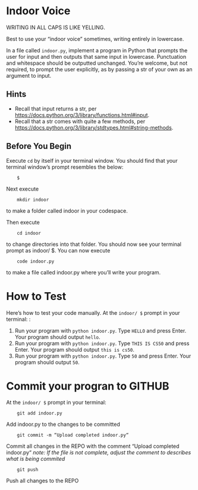 # Indoor Voice

WRITING IN ALL CAPS IS LIKE YELLING.

Best to use your “indoor voice” sometimes, writing entirely in lowercase.

In a file called `indoor.py`, implement a program in Python that prompts the user for input and then outputs that same input in lowercase. Punctuation and whitespace should be outputted unchanged. You’re welcome, but not required, to prompt the user explicitly, as by passing a str of your own as an argument to input.

## Hints
- Recall that input returns a str, per <https://docs.python.org/3/library/functions.html#input>.
- Recall that a str comes with quite a few methods, per <https://docs.python.org/3/library/stdtypes.html#string-methods>.

## Before You Begin
Execute `cd` by itself in your terminal window. You should find that your terminal window’s prompt resembles the below:

		$
Next execute

		mkdir indoor
to make a folder called indoor in your codespace.

Then execute

		cd indoor
to change directories into that folder. You should now see your terminal prompt as indoor/ $. You can now execute

		code indoor.py
to make a file called indoor.py where you’ll write your program.

# How to Test
Here’s how to test your code manually. At the `indoor/ $` prompt in your terminal: :

1. Run your program with `python indoor.py`. Type `HELLO` and press Enter. Your program should output `hello`.
2. Run your program with `python indoor.py`. Type `THIS IS CS50` and press Enter. Your program should output `this is cs50`.
3. Run your program with `python indoor.py`. Type `50` and press Enter. Your program should output `50`.

# Commit your progran to GITHUB
At the `indoor/ $` prompt in your terminal:

		git add indoor.py
Add indoor.py to the changes to be committed

		git commit -m “Upload completed indoor.py“
Commit all changes in the REPO with the comment “Upload completed indoor.py“
*note: If the file is not complete, adjust the comment to describes what is being commited*

		git push 
Push all changes to the REPO
